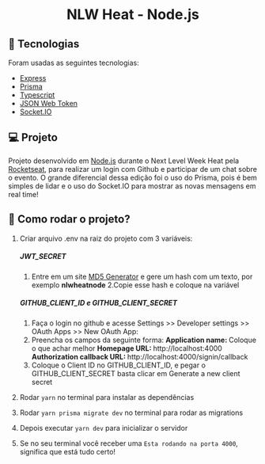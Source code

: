 <h1 align="center">
  NLW Heat - Node.js
</h1>

## :rocket: Tecnologias

Foram usadas as seguintes tecnologias:

- [Express](https://expressjs.com/pt-br/)
- [Prisma](https://www.prisma.io/)
- [Typescript](https://www.typescriptlang.org)
- [JSON Web Token](https://jwt.io/)
- [Socket.IO](https://socket.io/)

## :computer: Projeto

Projeto desenvolvido em [Node.js](https://nodejs.org/en/) durante o Next Level Week Heat pela [Rocketseat](https://rocketseat.com.br), para realizar um login com Github e participar de um chat sobre o evento. O grande diferencial dessa edição foi o uso do Prisma, pois é bem simples de lidar e o uso do Socket.IO para mostrar as novas mensagens em real time!

## :thinking: Como rodar o projeto?

1. Criar arquivo .env na raiz do projeto com 3 variáveis:

   <div style="margin-bottom: 12px;">

   ##### JWT_SECRET

   1. Entre em um site [MD5 Generator](https://www.md5hashgenerator.com/) e gere um hash com um texto, por exemplo **nlwheatnode**
      2.Copie esse hash e coloque na variável

   ##### GITHUB_CLIENT_ID e GITHUB_CLIENT_SECRET

   1. Faça o login no github e acesse Settings >> Developer settings >> OAuth Apps >> New OAuth App:
   2. Preencha os campos da seguinte forma:
      <strong>Application name: </strong> Coloque o que achar melhor
      <strong>Homepage URL: </strong> http://localhost:4000
      <strong>Authorization callback URL: </strong> http://localhost:4000/signin/callback
   3. Coloque o Client ID no GITHUB_CLIENT_ID, e pegar o GITHUB_CLIENT_SECRET basta clicar em Generate a new client secret
   </div>

2. Rodar `yarn` no terminal para instalar as dependências

3. Rodar `yarn prisma migrate dev` no terminal para rodar as migrations

4. Depois executar `yarn dev` para inicializar o servidor

5. Se no seu terminal você receber uma `Esta rodando na porta 4000`, significa que está tudo certo!
